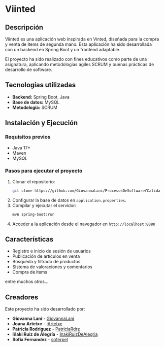 # Viinted

## Descripción
Viinted es una aplicación web inspirada en Vinted, diseñada para la compra y venta de items de segunda mano. Esta aplicación ha sido desarrollada con un backend en Spring Boot y un frontend adaptable.

El proyecto ha sido realizado con fines educativos como parte de una asignatura, aplicando metodologías ágiles SCRUM y buenas prácticas de desarrollo de software.

## Tecnologías utilizadas
- **Backend:** Spring Boot, Java
- **Base de datos:** MySQL
- **Metodología:** SCRUM

## Instalación y Ejecución
### Requisitos previos
- Java 17+
- Maven
- MySQL

### Pasos para ejecutar el proyecto
1. Clonar el repositorio:
   ```sh
   git clone https://github.com/GiovannaLani/ProcesosDeSoftwareYCalidad.git
   ```
2. Configurar la base de datos en `application.properties`.
3. Compilar y ejecutar el servidor:
   ```sh
   mvn spring-boot:run
   ```
4. Acceder a la aplicación desde el navegador en `http://localhost:8080`

## Características
- Registro e inicio de sesión de usuarios
- Publicación de artículos en venta
- Búsqueda y filtrado de productos
- Sistema de valoraciones y comentarios
- Compra de items

 entre muchos otros...
  
## Creadores
Este proyecto ha sido desarrollado por:
- **Giovanna Lani** - [GiovannaLani](https://github.com/GiovannaLani)
- **Joana Artetxe** - [jArtetxe](https://github.com/jArtetxe)
- **Patricia Rodriguez** - [PatriciaRdrz](https://github.com/PatriciaRdrz)
- **Iñaki Ruiz de Alegría** - [InakiRuizDeAlegria](https://github.com/InakiRuizDeAlegria)
- **Sofía Fernandez** - [soferpel](https://github.com/soferpel)


